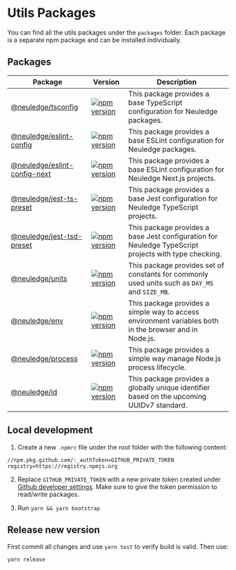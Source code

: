 # Utils Packages

You can find all the utils packages under the `packages` folder. Each package is a separate npm package and can be installed individually.

## Packages

| Package                                                     | Version                                                                                                                                    | Description                                                                                            |
| ----------------------------------------------------------- | ------------------------------------------------------------------------------------------------------------------------------------------ | ------------------------------------------------------------------------------------------------------ |
| [@neuledge/tsconfig](packages/tsconfig)                     | [![npm version](https://badge.fury.io/js/%40neuledge%2Ftsconfig.svg)](https://badge.fury.io/js/%40neuledge%2Ftsconfig)                     | This package provides a base TypeScript configuration for Neuledge packages.                           |
| [@neuledge/eslint-config](packages/eslint-config)           | [![npm version](https://badge.fury.io/js/%40neuledge%2Feslint-config.svg)](https://badge.fury.io/js/%40neuledge%2Feslint-config)           | This package provides a base ESLint configuration for Neuledge packages.                               |
| [@neuledge/eslint-config-next](packages/eslint-config-next) | [![npm version](https://badge.fury.io/js/%40neuledge%2Feslint-config-next.svg)](https://badge.fury.io/js/%40neuledge%2Feslint-config-next) | This package provides a base ESLint configuration for Neuledge Next.js projects.                       |
| [@neuledge/jest-ts-preset](packages/jest-ts-preset)         | [![npm version](https://badge.fury.io/js/%40neuledge%2Fjest-ts-preset.svg)](https://badge.fury.io/js/%40neuledge%2Fjest-ts-preset)         | This package provides a base Jest configuration for Neuledge TypeScript projects.                      |
| [@neuledge/jest-tsd-preset](packages/jest-tsd-preset)       | [![npm version](https://badge.fury.io/js/%40neuledge%2Fjest-tsd-preset.svg)](https://badge.fury.io/js/%40neuledge%2Fjest-tsd-preset)       | This package provides a base Jest configuration for Neuledge TypeScript projects with type checking.   |
| [@neuledge/units](packages/units)                           | [![npm version](https://badge.fury.io/js/%40neuledge%2Funits.svg)](https://badge.fury.io/js/%40neuledge%2Funits)                           | This package provides set of constants for commonly used units such as `DAY_MS` and `SIZE_MB`.         |
| [@neuledge/env](packages/env)                               | [![npm version](https://badge.fury.io/js/%40neuledge%2Fenv.svg)](https://badge.fury.io/js/%40neuledge%2Fenv)                               | This package provides a simple way to access environment variables both in the browser and in Node.js. |
| [@neuledge/process](packages/process)                       | [![npm version](https://badge.fury.io/js/%40neuledge%2Fprocess.svg)](https://badge.fury.io/js/%40neuledge%2Fprocess)                       | This package provides a simple way manage Node.js process lifecycle.                                   |
| [@neuledge/id](packages/id)                                 | [![npm version](https://badge.fury.io/js/%40neuledge%2Fid.svg)](https://badge.fury.io/js/%40neuledge%2Fid)                                 | This package provides a globally unique identifier based on the upcoming UUIDv7 standard.              |

## Local development

1. Create a new `.npmrc` file under the root folder with the following content:

```
//npm.pkg.github.com/:_authToken=GITHUB_PRIVATE_TOKEN
registry=https://registry.npmjs.org
```

2. Replace `GITHUB_PRIVATE_TOKEN` with a new private token created under [Github developer settings](https://github.com/settings/tokens). Make sure to give the token permission to read/write packages.

3. Run `yarn && yarn bootstrap`

## Release new version

First commit all changes and use `yarn test` to verify build is valid. Then use:

```
yarn release
```
